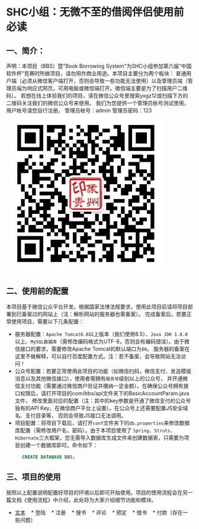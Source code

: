 # SHC小组：无微不至的借阅伴侣使用前必读
## 一、简介：<br>
声明：本项目（BBS）暨"Book Borrowing System"为SHC小组参加第六届“中国软件杯”竞赛时所做项目，请勿用作商业用途。本项目主要分为两个板块：
普通用户端（必须从微信客户端打开，否则会导致一些功能无法使用）以及管理员端（管理员端为响应式网页，可用电脑或微信端打开。微信端主要是为了扫描用户二维码）。
若想在线上体验我们的项目，请在微信公众号里搜索yxgz12或扫描下方的二维码关注我们的微信公众号来使用。
我们为您提供一个管理员帐号测试使用，用户帐号请您自行注册。
管理员帐号：admin  管理员密码：123
<br>
![扫描即可关注我们的微信公众号](https://github.com/starpxy/BBS/raw/master/WebContent/res/qrCode.jpg "扫码关注微信公众号") 
<br>
## 二、使用前的配置<br>
本项目基于微信公众平台开发。根据国家法律法规要求，使用此项目前请将项目部署到已备案过的网站上（注：解析网站的服务器也需备案）。
完成备案后，若要正常使用项目，需要以下几条配置：<br>
* 服务器配置：`Apache Tomcat6.0`以上版本（我们使用8.5）、`Java JDK 1.8.0`以上、`MySQL数据库`（需修改编码格式为UTF-8，否则会有编码错误）。由于微信接口的要求，需要修改Apache Tomcat的默认端口为`80`。
服务器的备案在这里不做解释，可以自行百度配置方式。注：若不备案，会导致网站无法访问！<br>
* 公众号配置：若要正常使用此项目的功能（如微信扫码，微信支付、发送模版消息以及其他微信接口），使用者需拥有`服务号`级别以上的公众号，
并开通微信支付功能（需要通过微信商户验证并缴纳一定金额）。在确保公众号拥有接口权限后，请打开项目的com/bbs/api文件夹下的BasicAccountParam.java文件，
修改里面对应的配置（注：其中的key参数是开通了微信支付的公众号独有的API Key，在微信商户平台上设置）。在公众号上还需要配置JS安全域名、支付目录等，
否则会导致JS接口无法调用。<br>
* 项目配置：将项目下载后，请打开`conf`文件夹下的`db.properties`来修改数据库配置（需修改用户名，密码）。由于本项目使用了
`Spring`、`Struts`、`Hibernate`三大框架，您无需导入数据库生成文件来创建数据表，只需要为项目创建一个数据库即可。命令如下：
```SQL
      CREATE DATABASE BBS;
```
## 三、项目的使用<br>
按照以上配置说明配置好项目的环境以后即可开始使用。项目的使用流程会在另一篇文档《使用流程》中介绍，此处将为大家介绍细节功能和模块。<br>
* [文本](#文本)
    * 登陆
    * 注册
    * 搜书
    * 评论
    * 预定
    * 借书
    * 付款（存在一些问题）          
    
